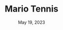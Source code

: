 ---
layout: n64
title: "Mario Tennis"
categories:
 - approved
 - n64
 - universal
 - safe
tags:
- sports
- mario
series:
- Mario Tennis
date: May 19, 2023
permalink: /games/mario-tennis/play/details
publisher: Nintendo
gid: mario-tennis
edition: us
---